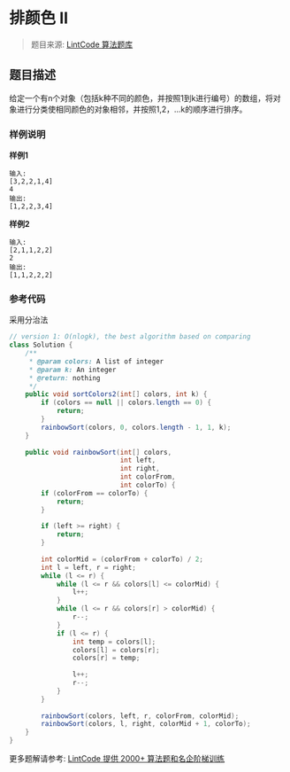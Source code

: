 # 排颜色 II
 > 题目来源: [LintCode 算法题库](https://www.lintcode.com/problem/sort-colors-ii/?utm_source=sc-github-wzz)
 ## 题目描述
 给定一个有n个对象（包括k种不同的颜色，并按照1到k进行编号）的数组，将对象进行分类使相同颜色的对象相邻，并按照1,2，...k的顺序进行排序。
 ### 样例说明
 **样例1**

```
输入: 
[3,2,2,1,4] 
4
输出: 
[1,2,2,3,4]
```

**样例2**

```
输入: 
[2,1,1,2,2] 
2
输出: 
[1,1,2,2,2]
```

 ### 参考代码
 采用分治法
```java
// version 1: O(nlogk), the best algorithm based on comparing
class Solution {
    /**
     * @param colors: A list of integer
     * @param k: An integer
     * @return: nothing
     */
    public void sortColors2(int[] colors, int k) {
        if (colors == null || colors.length == 0) {
            return;
        }
        rainbowSort(colors, 0, colors.length - 1, 1, k);
    }
    
    public void rainbowSort(int[] colors,
                            int left,
                            int right,
                            int colorFrom,
                            int colorTo) {
        if (colorFrom == colorTo) {
            return;
        }
        
        if (left >= right) {
            return;
        }
        
        int colorMid = (colorFrom + colorTo) / 2;
        int l = left, r = right;
        while (l <= r) {
            while (l <= r && colors[l] <= colorMid) {
                l++;
            }
            while (l <= r && colors[r] > colorMid) {
                r--;
            }
            if (l <= r) {
                int temp = colors[l];
                colors[l] = colors[r];
                colors[r] = temp;
                
                l++;
                r--;
            }
        }
        
        rainbowSort(colors, left, r, colorFrom, colorMid);
        rainbowSort(colors, l, right, colorMid + 1, colorTo);
    }
}
```
 更多题解请参考: [LintCode 提供 2000+ 算法题和名企阶梯训练](https://www.lintcode.com/problem/?utm_source=sc-github-wzz)